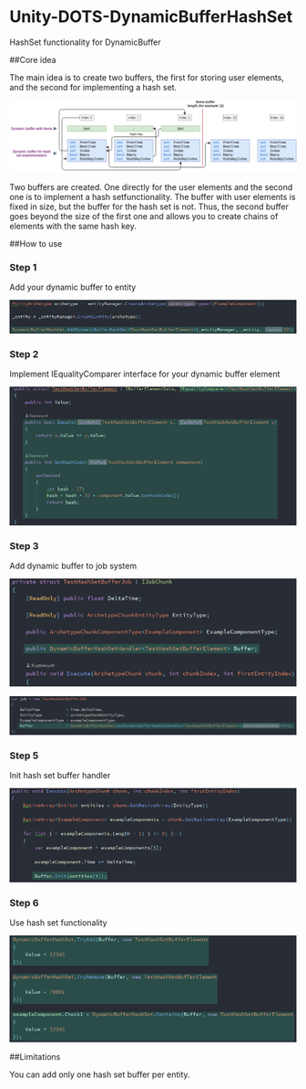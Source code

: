 # Unity-DOTS-DynamicBufferHashSet

HashSet functionality for DynamicBuffer

##Core idea

The main idea is to create two buffers, the first for storing user elements, and the second for implementing a hash set.

![](README/scheme.png)

Two buffers are created. One directly for the user elements and the second one is to implement a hash setfunctionality.
The buffer with user elements is fixed in size, but the buffer for the hash set is not. Thus, the second buffer goes beyond 
the size of the first one and allows you to create chains of elements with the same hash key.

##How to use

### Step 1

Add your dynamic buffer to entity

![](README/step1.png)


### Step 2

Implement IEqualityComparer<T> interface for your dynamic buffer element

![](README/step2.png)

### Step 3

Add dynamic buffer to job system

![](README/step3.png)

![](README/step4.png)

### Step 5

Init hash set buffer handler

![](README/step5.png)

### Step 6

Use hash set functionality

![](README/step6.png)
	
	
##Limitations
	
You can add only one hash set buffer per entity.
